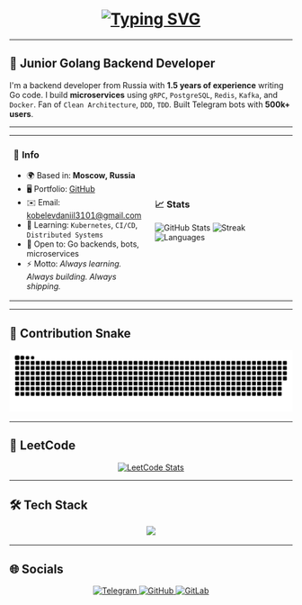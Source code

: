 <h1 align="center">
  <a href="https://github.com/0sokrat0" target="_blank">
  <img src="https://readme-typing-svg.demolab.com?font=Fira+Code&pause=1000&color=0891B2&center=true&vCenter=true&width=435&lines=Daniil+Kobelev;Golang+Backend+Developer" alt="Typing SVG" /></a>
</h1>

---

## 🚀 Junior Golang Backend Developer

I'm a backend developer from Russia with **1.5 years of experience** writing Go code.
I build **microservices** using `gRPC`, `PostgreSQL`, `Redis`, `Kafka`, and `Docker`.
Fan of `Clean Architecture`, `DDD`, `TDD`.
Built Telegram bots with **500k+ users**.

---

<table>
<tr>
<td width="50%">

### 📍 Info

- 🌍 Based in: **Moscow, Russia**
- 🖥️ Portfolio: [GitHub](https://github.com/0sokrat0)
- ✉️ Email: [kobelevdaniil3101@gmail.com](mailto:kobelevdaniil3101@gmail.com)
- 🧠 Learning: `Kubernetes`, `CI/CD`, `Distributed Systems`
- 🤝 Open to: Go backends, bots, microservices
- ⚡ Motto: _Always learning. Always building. Always shipping._

</td>
<td width="50%">

### 📈 Stats

![GitHub Stats](https://github-readme-stats.vercel.app/api?username=0sokrat0&show_icons=true&theme=tokyonight)
![Streak](https://github-readme-streak-stats.herokuapp.com/?user=0sokrat0&theme=tokyonight)
![Languages](https://github-readme-stats.vercel.app/api/top-langs/?username=0sokrat0&layout=compact&theme=tokyonight)

</td>
</tr>
</table>

---

## 🐍 Contribution Snake

<p align="center">
 <img src="./github-user-contribution.svg" alt="GitHub Contribution Snake" />
</p>

---

## 🧠 LeetCode

<p align="center">
  <a href="https://leetcode.com/0sokrat0">
    <img src="https://leetcard.jacoblin.cool/0sokrat0?theme=dark&font=Baloo&ext=heatmap" alt="LeetCode Stats" />
  </a>
</p>

---

## 🛠️ Tech Stack

<p align="center">
  <img src="https://skillicons.dev/icons?i=go,postgres,docker,kubernetes,redis,kafka,git,linux,python,js,ts,vue,react,nextjs,html,css,vscode,neovim,bash,minio,fiber,echo,swagger,jwt" />
</p>

---

## 🌐 Socials

<p align="center">
  <a href="https://t.me/SOKRAT_00" target="_blank">
    <img src="https://img.shields.io/badge/Telegram-2CA5E0?style=for-the-badge&logo=telegram&logoColor=white" alt="Telegram" />
  </a>
  <a href="https://github.com/0sokrat0" target="_blank">
    <img src="https://img.shields.io/badge/GitHub-181717?style=for-the-badge&logo=github&logoColor=white" alt="GitHub" />
  </a>
  <a href="https://gitlab.com/0sokrat0" target="_blank">
    <img src="https://img.shields.io/badge/GitLab-FC6D26?style=for-the-badge&logo=gitlab&logoColor=white" alt="GitLab" />
  </a>
</p>

